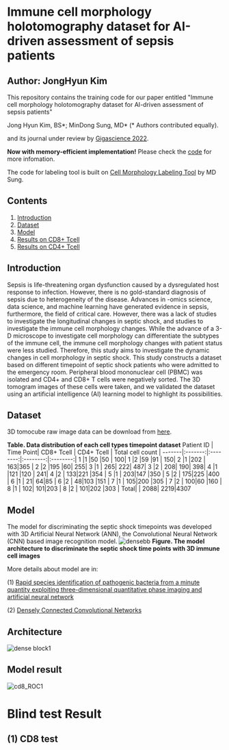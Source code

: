 # Immune cell morphology holotomography dataset for AI-driven assessment of sepsis patients
## Author: JongHyun Kim

This repository contains the training code for our paper entitled "Immune cell morphology holotomography dataset for AI-driven assessment of sepsis patients"

Jong Hyun Kim, BS\*; MinDong Sung, MD\* (\* Authors contributed equally).

and its journal under review by [Gigascience 2022](https://academic.oup.com/gigascience).

**Now with memory-efficient implementation!** Please check the [code](https://github.com/kimjh0107/2022_Gigascience/tree/main/src) for more infomation.

The code for labeling tool is built on [Cell Morphology Labeling Tool](https://github.com/DigitalHealthcareLab/22CellMorphologyLabelingTool) by MD Sung.

## Contents
1. [Introduction](#introduction)
2. [Dataset](#dataset)
3. [Model](#model)
4. [Results on CD8+ Tcell](#results-on-CD8+)
5. [Results on CD4+ Tcell](#results-on-CD4+)


## Introduction
Sepsis is life-threatening organ dysfunction caused by a dysregulated host response to infection. However, there is no gold-standard diagnosis of sepsis due to heterogeneity of the disease. Advances in -omics science, data science, and machine learning have generated evidence in sepsis, furthermore, the field of critical care. However, there was a lack of studies to investigate the longitudinal changes in septic shock, and studies to investigate the immune cell morphology changes. While the advance of a 3-D microscope to investigate cell morphology can differentiate the subtypes of the immune cell, the immune cell morphology changes with patient status were less studied. Therefore, this study aims to investigate the dynamic changes in cell morphology in septic shock. This study constructs a dataset based on different timepoint of septic shock patients who were admitted to the emergency room. Peripheral blood mononuclear cell (PBMC) was isolated and CD4+ and CD8+ T cells were negatively sorted. The 3D tomogram images of these cells were taken, and we validated the dataset using an artificial intelligence (AI) learning model to highlight its possibilities. 

## Dataset
3D tomocube raw image data can be download from [here](https://drive.google.com/drive/u/0/folders/1qYqS0kBQL9gVg3qescvCZmOVddbVMuN6).

**Table. Data distribution of each cell types timepoint dataset**
Patient ID | Time Point| CD8+ Tcell | CD4+ Tcell | Total cell count |
-------|:-------:|:--------:|:--------:|:--------:|
1 |1 |50 |50 | 100|
1 |2 |59 |91 | 150|
2 |1 |202 | 163|365 |
2 |2 |195 |60| 255|
3 |1 | 265| 222| 487|
3 |2 | 208| 190| 398|
4 |1 |121 |120 | 241|
4 |2 | 133|221 |354 |
5 |1 | 203|147 |350 |
5 |2 | 175|225 |400 |
6 |1 | 21| 64|85 |
6 |2 | 48|103 |151 |
7 |1 | 105|200 |305 |
7 |2 | 100|60 |160 |
8 |1 | 102| 101|203 |
8 |2 | 101|202 |303 |
Total| | 2088| 2219|4307

## Model
The model for discriminating the septic shock timepoints was developed with 3D Artificial Neural Network (ANN), the Convolutional Neural Network (CNN) based image recognition model. 
![densebb]("https://user-images.githubusercontent.com/83206535/183837368-1add9b75-4f96-4224-b038-202aac51c2d5.png")
**Figure. The model architecture to discriminate the septic shock time points with 3D immune cell images**

More details about model are in:

(1) [Rapid species identification of pathogenic bacteria from a minute quantity exploiting three-dimensional quantitative phase imaging and artificial neural network](https://www.nature.com/articles/s41377-022-00881-x) 

(2) [Densely Connected Convolutional Networks](https://arxiv.org/abs/1608.06993)



## Architecture 
![dense block1](https://user-images.githubusercontent.com/83206535/183028019-533bdfda-7379-45c9-a7e9-1f7feeddf4b9.png)

## Model result 
![cd8_ROC1](https://user-images.githubusercontent.com/83206535/183031818-eddfb5c6-9b69-4926-837e-c97c38b5a1a5.png)

# Blind test Result 
## (1) CD8 test 
